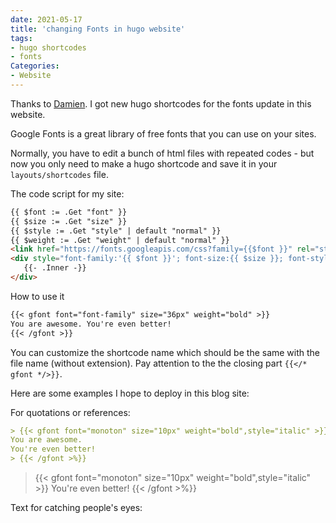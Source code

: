 ```yaml
---
date: 2021-05-17
title: 'changing Fonts in hugo website'
tags:
- hugo shortcodes
- fonts
Categories:
- Website
---
```


Thanks to [Damien](https://damien.co/blog/2020-06-20-use-custom-fonts-typography-hugo-shortcode/).
I got new hugo shortcodes for the
fonts update in this website.

Google Fonts is a great library of free fonts that you can use
on your sites.

Normally, you have to edit a bunch of
html files with repeated codes - but now
you only need to make a hugo shortcode
and save it in your `layouts/shortcodes` file.

 The code script for my site:

 ```md
{{ $font := .Get "font" }}
{{ $size := .Get "size" }}
{{ $style := .Get "style" | default "normal" }}
{{ $weight := .Get "weight" | default "normal" }}
<link href="https://fonts.googleapis.com/css?family={{$font }}" rel="stylesheet" type="text/css">
<div style="font-family:'{{ $font }}'; font-size:{{ $size }}; font-style:{{ $style}}; font-weight:{{ $weight }}">
    {{- .Inner -}}
</div>
```
How to use it
```md
{{< gfont font="font-family" size="36px" weight="bold" >}}
You are awesome. You're even better!
{{< /gfont >}}
```
You can customize the shortcode name which should be the same with the file name (without extension). Pay attention to the the closing part `{{</* gfont */>}}`.

Here are some examples I hope to deploy in this blog site:

For quotations or references:
```md
> {{< gfont font="monoton" size="10px" weight="bold",style="italic" >}}
You are awesome.
You're even better!
> {{< /gfont >%}}
```
> {{< gfont font="monoton" size="10px" weight="bold",style="italic" >}}
You're even better!
{{< /gfont >%}}

 Text for catching people's eyes:
